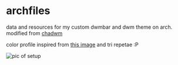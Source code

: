# archfiles

data and resources for my custom dwmbar and dwm theme on arch. modified from [chadwm](https://github.com/siduck/chadwm)

color profile inspired from [this image](https://media.ntslive.co.uk/crop/770x770/6b2fd821-f24a-4a69-85ce-b3977e823eb7_1453479141.jpg) and tri repetae :P

![pic of setup](https://i.imgur.com/72mK1ro.png)
